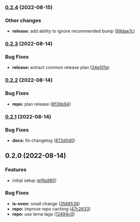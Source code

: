 

### [0.2.4](https://github.com/tuan231195/monorepo-template/compare/is-even@0.2.3...is-even@0.2.4) (2022-08-15)


### Other changes

* **release:** add ability to ignore recommended bump ([99dae7c](https://github.com/tuan231195/monorepo-template/commit/99dae7c5b8c31daa072b8355080d684cdd3fe203))

### [0.2.3](https://github.com/tuan231195/monorepo-template/compare/is-even@0.2.2...is-even@0.2.3) (2022-08-14)


### Bug Fixes

* **release:** extract common release plan ([34e101e](https://github.com/tuan231195/monorepo-template/commit/34e101e6c3fee78679a727c1dfafcb69774769ac))

### [0.2.2](https://github.com/tuan231195/monorepo-template/compare/is-even@0.2.1...is-even@0.2.2) (2022-08-14)


### Bug Fixes

* **repo:** plan release ([8f36b94](https://github.com/tuan231195/monorepo-template/commit/8f36b9451c047e0770e68013ee054921608b78df))

### [0.2.1](https://github.com/tuan231195/monorepo-template/compare/is-even@0.2.0...is-even@0.2.1) (2022-08-14)


### Bug Fixes

* **docs:** fix changelog ([872d0d0](https://github.com/tuan231195/monorepo-template/commit/872d0d01e09a63391db09046dcdd323163d00e3e))

## 0.2.0 (2022-08-14)


### Features

* initial setup ([ef8a985](https://github.com/tuan231195/monorepo-template/commit/ef8a98584c0b3ee00e3a8d07bf441382374ba38c))


### Bug Fixes

* **is-even:** small change ([3588539](https://github.com/tuan231195/monorepo-template/commit/3588539641ede3660a22fd535f26e17f0e70df6c))
* **repo:** improve repo caching ([47c2633](https://github.com/tuan231195/monorepo-template/commit/47c26337a3d262312b311a3052043c75f7e88d6b))
* **repo:** use lerna tags ([12494c0](https://github.com/tuan231195/monorepo-template/commit/12494c0cfb6057b97d23f66bd247a292385a49ca))